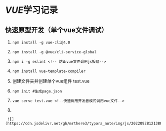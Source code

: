 # *VUE*学习记录

## 快速原型开发（单个vue文件调试）

1. ~~~vue
   npm install -g vue-cli@4.0
   ~~~
   
2. ~~~vue
   npm install -g @vue/cli-service-global
   ~~~

3. ~~~vue
   npm i -g eslint <!-- 防止vue文件调用js报错-->
   ~~~

4.  ~~~vue
    npm install vue-template-compiler 
    ~~~

5. 创建文件夹并创建单个vue组件 test.vue

6. ~~~vue
   npm init #生成page.json
   ~~~

7.  ~~~vue
    vue serve test.vue <!--快速调用开发者模式调用vue文件-->
    ~~~

8. 
  
     ![](https://cdn.jsdelivr.net/gh/mrthere3/typora_note/img/js/202209281213803.png)